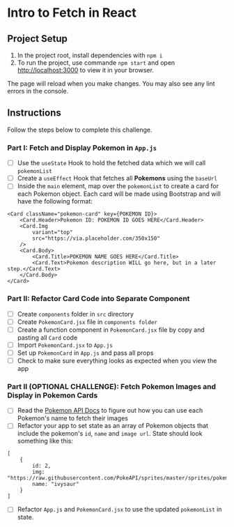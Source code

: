 # Intro to Fetch in React

## Project Setup

1. In the project root, install dependencies with `npm i`
2. To run the project, use commande `npm start` and open [http://localhost:3000](http://localhost:3000) to view it in your browser.

The page will reload when you make changes.
You may also see any lint errors in the console.

## Instructions

Follow the steps below to complete this challenge.

### Part I: Fetch and Display Pokemon in `App.js`

- [ ] Use the `useState` Hook to hold the fetched data which we will call `pokemonList`
- [ ] Create a `useEffect` Hook that fetches all **Pokemons** using the `baseUrl`
- [ ] Inside the `main` element, map over the `pokemonList` to create a card for each Pokemon object.
      Each card will be made using Bootstrap and will have the following format:

```
<Card className="pokemon-card" key={POKEMON ID}>
    <Card.Header>Pokemon ID: POKEMON ID GOES HERE</Card.Header>
    <Card.Img
        variant="top"
        src="https://via.placeholder.com/350x150"
    />
    <Card.Body>
        <Card.Title>POKEMON NAME GOES HERE</Card.Title>
        <Card.Text>Pokemon description WILL go here, but in a later step.</Card.Text>
    </Card.Body>
</Card>
```

### Part II: Refactor Card Code into Separate Component

- [ ] Create `components` folder in `src` directory
- [ ] Create `PokemonCard.jsx` file in `components folder`
- [ ] Create a function component in `PokemonCard.jsx` file by copy and pasting all `Card` code
- [ ] Import `PokemonCard.jsx` to `App.js`
- [ ] Set up `PokemonCard` in `App.js` and pass all props
- [ ] Check to make sure everything looks as expected when you view the app

### Part II (OPTIONAL CHALLENGE): Fetch Pokemon Images and Display in Pokemon Cards

- [ ] Read the [Pokemon API Docs](https://pokeapi.co/docs/v2) to figure out how you can use each Pokemon's name to fetch their images
- [ ] Refactor your app to set state as an array of Pokemon objects that include the pokemon's `id`, `name` and `image url`. State should look something like this:

```
[
    {
        id: 2,
        img: "https://raw.githubusercontent.com/PokeAPI/sprites/master/sprites/pokemon/2.png",
        name: "ivysaur"
    }
]
```

- [ ] Refactor `App.js` and `PokemonCard.jsx` to use the updated `pokemonList` in state.

